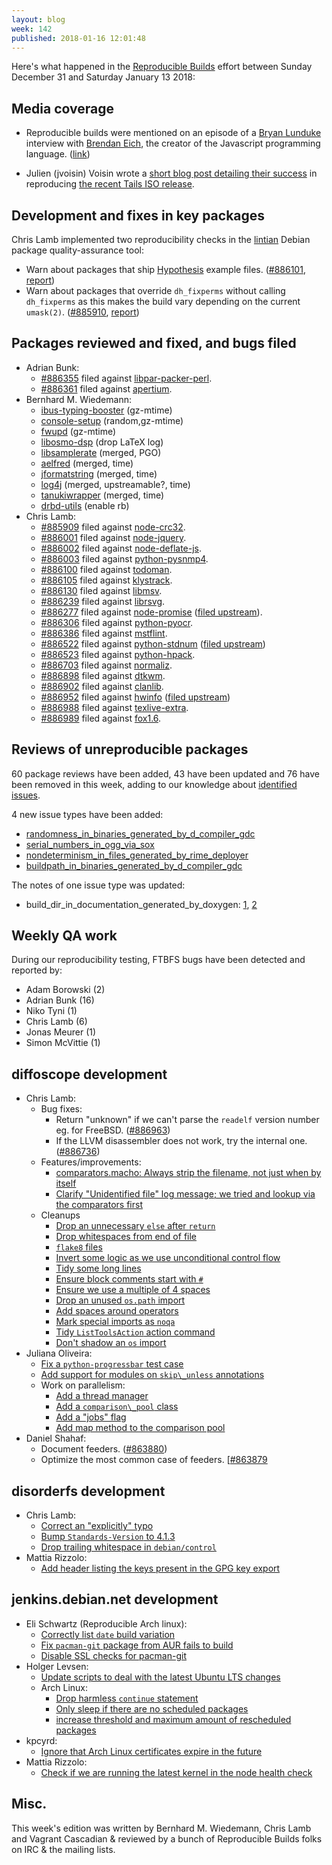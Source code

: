 ```yaml
---
layout: blog
week: 142
published: 2018-01-16 12:01:48
---
```


Here's what happened in the [Reproducible Builds](https://reproducible-builds.org) effort between Sunday December 31 and Saturday January 13 2018:

Media coverage
--------------

* Reproducible builds were mentioned on an episode of a [Bryan Lunduke](http://lunduke.com/) interview with [Brendan Eich](https://brendaneich.com/), the creator of the Javascript programming language. ([link](https://player.fm/series/lunduke-hour/brendan-eich-interview-lunduke-show-special-jan-9th-2018))

* Julien (jvoisin) Voisin wrote a [short blog post detailing their success](https://dustri.org/b/tails-34-reproductible-build.html) in reproducing [the recent Tails ISO release](https://tails.boum.org/news/version_3.4/index.en.html).

Development and fixes in key packages
-------------------------------------

Chris Lamb implemented two reproducibility checks in the [lintian](https://tracker.debian.org/pkg/lintian) Debian package quality-assurance tool:

* Warn about packages that ship [Hypothesis](https://hypothesis.readthedocs.io/en/latest/) example files. ([#886101](https://bugs.debian.org/886101), [report](https://lintian.debian.org/tags/package-contains-python-hypothesis-example.html))
* Warn about packages that override `dh_fixperms` without calling `dh_fixperms` as this makes the build vary depending on the current `umask(2)`. ([#885910](https://bugs.debian.org/885910), [report](https://lintian.debian.org/tags/override_dh_fixperms-does-not-call-dh_fixperms.html))

Packages reviewed and fixed, and bugs filed
-------------------------------------------

* Adrian Bunk:
    * [#886355](https://bugs.debian.org/886355) filed against [libpar-packer-perl](https://tracker.debian.org/pkg/libpar-packer-perl).
    * [#886361](https://bugs.debian.org/886361) filed against [apertium](https://tracker.debian.org/pkg/apertium).
* Bernhard M. Wiedemann:
    * [ibus-typing-booster](https://build.opensuse.org/request/show/561975) (gz-mtime)
    * [console-setup](https://build.opensuse.org/request/show/561791) (random,gz-mtime)
    * [fwupd](https://github.com/hughsie/fwupd/pull/355) (gz-mtime)
    * [libosmo-dsp](https://build.opensuse.org/request/show/562355) (drop LaTeX log)
    * [libsamplerate](https://build.opensuse.org/request/show/562897) (merged, PGO)
    * [aelfred](https://build.opensuse.org/request/show/563167) (merged, time)
    * [jformatstring](https://build.opensuse.org/request/show/563168) (merged, time)
    * [log4j](https://build.opensuse.org/request/show/563323) (merged, upstreamable?, time)
    * [tanukiwrapper](https://build.opensuse.org/request/show/563336) (merged, time)
    * [drbd-utils](https://build.opensuse.org/request/show/563363) (enable rb)
* Chris Lamb:
    * [#885909](https://bugs.debian.org/885909) filed against [node-crc32](https://tracker.debian.org/pkg/node-crc32).
    * [#886001](https://bugs.debian.org/886001) filed against [node-jquery](https://tracker.debian.org/pkg/node-jquery).
    * [#886002](https://bugs.debian.org/886002) filed against [node-deflate-js](https://tracker.debian.org/pkg/node-deflate-js).
    * [#886003](https://bugs.debian.org/886003) filed against [python-pysnmp4](https://tracker.debian.org/pkg/python-pysnmp4).
    * [#886100](https://bugs.debian.org/886100) filed against [todoman](https://tracker.debian.org/pkg/todoman).
    * [#886105](https://bugs.debian.org/886105) filed against [klystrack](https://tracker.debian.org/pkg/klystrack).
    * [#886130](https://bugs.debian.org/886130) filed against [libmsv](https://tracker.debian.org/pkg/libmsv).
    * [#886239](https://bugs.debian.org/886239) filed against [librsvg](https://tracker.debian.org/pkg/librsvg).
    * [#886277](https://bugs.debian.org/886277) filed against [node-promise](https://tracker.debian.org/pkg/node-promise) ([filed upstream](https://github.com/then/promise/pull/146)).
    * [#886306](https://bugs.debian.org/886306) filed against [python-pyocr](https://tracker.debian.org/pkg/python-pyocr).
    * [#886386](https://bugs.debian.org/886386) filed against [mstflint](https://tracker.debian.org/pkg/mstflint).
    * [#886522](https://bugs.debian.org/886522) filed against [python-stdnum](https://tracker.debian.org/pkg/python-stdnum) ([filed upstream](https://github.com/arthurdejong/python-stdnum/pull/61))
    * [#886523](https://bugs.debian.org/886523) filed against [python-hpack](https://tracker.debian.org/pkg/python-hpack).
    * [#886703](https://bugs.debian.org/886703) filed against [normaliz](https://tracker.debian.org/pkg/normaliz).
    * [#886898](https://bugs.debian.org/886898) filed against [dtkwm](https://tracker.debian.org/pkg/dtkwm).
    * [#886902](https://bugs.debian.org/886902) filed against [clanlib](https://tracker.debian.org/pkg/clanlib).
    * [#886952](https://bugs.debian.org/886952) filed against [hwinfo](https://tracker.debian.org/pkg/hwinfo) ([filed upstream](https://github.com/openSUSE/hwinfo/pull/55))
    * [#886988](https://bugs.debian.org/886988) filed against [texlive-extra](https://tracker.debian.org/pkg/texlive-extra).
    * [#886989](https://bugs.debian.org/886989) filed against [fox1.6](https://tracker.debian.org/pkg/fox1.6).
    

Reviews of unreproducible packages
----------------------------------

60 package reviews have been added, 43 have been updated and 76 have been removed in this week,
adding to our knowledge about [identified issues](https://tests.reproducible-builds.org/debian/index_issues.html).

4 new issue types have been added:

* [randomness\_in\_binaries\_generated\_by\_d\_compiler\_gdc](https://anonscm.debian.org/git/reproducible/notes.git/commit/?id=76fe4646)
* [serial\_numbers\_in\_ogg\_via\_sox](https://anonscm.debian.org/git/reproducible/notes.git/commit/?id=132b01c7)
* [nondeterminism\_in\_files\_generated\_by\_rime\_deployer](https://anonscm.debian.org/git/reproducible/notes.git/commit/?id=6fa0f385)
* [buildpath\_in\_binaries\_generated\_by\_d\_compiler\_gdc](https://anonscm.debian.org/git/reproducible/notes.git/commit/?id=17d52477)

The notes of one issue type was updated:

* build\_dir\_in\_documentation\_generated\_by\_doxygen: [1](https://anonscm.debian.org/git/reproducible/notes.git/commit/?id=aacc8480), [2](https://anonscm.debian.org/git/reproducible/notes.git/commit/?id=862f8119)

Weekly QA work
--------------

During our reproducibility testing, FTBFS bugs have been detected and reported by:

 - Adam Borowski (2)
 - Adrian Bunk (16)
 - Niko Tyni (1)
 - Chris Lamb (6)
 - Jonas Meurer (1)
 - Simon McVittie (1)


diffoscope development
----------------------

- Chris Lamb:
    - Bug fixes:
        - Return "unknown" if we can't parse the `readelf` version number eg. for FreeBSD. ([#886963](https://bugs.debian.org/886963))
        - If the LLVM disassembler does not work, try the internal one. ([#886736](https://bugs.debian.org/886736))
    - Features/improvements:
        - [comparators.macho: Always strip the filename, not just when by itself](https://anonscm.debian.org/git/reproducible/diffoscope.git/commit/?id=35a2ce9)
        - [Clarify "Unidentified file" log message; we tried and lookup via the comparators first](https://anonscm.debian.org/git/reproducible/diffoscope.git/commit/?id=40dca4b)
    - Cleanups
        - [Drop an unnecessary `else` after `return`](https://anonscm.debian.org/git/reproducible/diffoscope.git/commit/?id=b5ba6a9)
        - [Drop whitespaces from end of file](https://anonscm.debian.org/git/reproducible/diffoscope.git/commit/?id=c32d58e)
        - [`flake8` files](https://anonscm.debian.org/git/reproducible/diffoscope.git/commit/?id=14317f5)
        - [Invert some logic as we use unconditional control flow](https://anonscm.debian.org/git/reproducible/diffoscope.git/commit/?id=720305c)
        - [Tidy some long lines](https://anonscm.debian.org/git/reproducible/diffoscope.git/commit/?id=1ad4055)
        - [Ensure block comments start with `#`](https://anonscm.debian.org/git/reproducible/diffoscope.git/commit/?id=41075d7)
        - [Ensure we use a multiple of 4 spaces](https://anonscm.debian.org/git/reproducible/diffoscope.git/commit/?id=066b09f)
        - [Drop an unused `os.path` import](https://anonscm.debian.org/git/reproducible/diffoscope.git/commit/?id=2fa37b1)
        - [Add spaces around operators](https://anonscm.debian.org/git/reproducible/diffoscope.git/commit/?id=26ec6a1)
        - [Mark special imports as `noqa`](https://anonscm.debian.org/git/reproducible/diffoscope.git/commit/?id=990f473)
        - [Tidy `ListToolsAction` action command](https://anonscm.debian.org/git/reproducible/diffoscope.git/commit/?id=ae117fe)
        - [Don't shadow an `os` import](https://anonscm.debian.org/git/reproducible/diffoscope.git/commit/?id=e51e801)
- Juliana Oliveira:
    - [Fix a `python-progressbar` test case](https://anonscm.debian.org/git/reproducible/diffoscope.git/commit/?id=e7a02fc)
    - [Add support for modules on `skip\_unless` annotations](https://anonscm.debian.org/git/reproducible/diffoscope.git/commit/?id=dd739d5)
    - Work on parallelism:
        - [Add a thread manager](https://anonscm.debian.org/git/reproducible/diffoscope.git/commit/?id=644d3c1)
        - [Add a `comparison\_pool` class](https://anonscm.debian.org/git/reproducible/diffoscope.git/commit/?id=b9c0841)
        - [Add a "jobs" flag](https://anonscm.debian.org/git/reproducible/diffoscope.git/commit/?id=e922da6)
        - [Add map method to the comparison pool](https://anonscm.debian.org/git/reproducible/diffoscope.git/commit/?id=4929388)
- Daniel Shahaf:
    - Document feeders. ([#863880](https://bugs.debian.org/863880))
    - Optimize the most common case of feeders. [[#863879](https://bugs.debian.org/863879)

disorderfs development
----------------------

- Chris Lamb:
    - [Correct an "explicitly" typo](https://anonscm.debian.org/git/reproducible/disorderfs.git/commit/?id=9d6ee69)
    - [Bump `Standards-Version` to 4.1.3](https://anonscm.debian.org/git/reproducible/disorderfs.git/commit/?id=df49816)
    - [Drop trailing whitespace in `debian/control`](https://anonscm.debian.org/git/reproducible/disorderfs.git/commit/?id=6a77883)
- Mattia Rizzolo:
    - [Add header listing the keys present in the GPG key export](https://anonscm.debian.org/git/reproducible/disorderfs.git/commit/?id=7bcb4f4)
    

jenkins.debian.net development
------------------------------

- Eli Schwartz (Reproducible Arch linux):
    - [Correctly list `date` build variation](https://anonscm.debian.org/git/qa/jenkins.debian.net.git/commit/?id=ef0321ca)
    - [Fix `pacman-git` package from AUR fails to build](https://anonscm.debian.org/git/qa/jenkins.debian.net.git/commit/?id=61a4dcaa)
    - [Disable SSL checks for pacman-git](https://anonscm.debian.org/git/qa/jenkins.debian.net.git/commit/?id=fe44d18f)
- Holger Levsen:
    - [Update scripts to deal with the latest Ubuntu LTS changes](https://anonscm.debian.org/git/qa/jenkins.debian.net.git/commit/?id=2f97093a)
    - Arch Linux:
        - [Drop harmless `continue` statement](https://anonscm.debian.org/git/qa/jenkins.debian.net.git/commit/?id=3a5781e2)
        - [Only sleep if there are no scheduled packages](https://anonscm.debian.org/git/qa/jenkins.debian.net.git/commit/?id=44527fab)
        - [increase threshold and maximum amount of rescheduled packages](https://anonscm.debian.org/git/qa/jenkins.debian.net.git/commit/?id=995e81be)
- kpcyrd:
    - [Ignore that Arch Linux certificates expire in the future](https://anonscm.debian.org/git/qa/jenkins.debian.net.git/commit/?id=473cf45b)
- Mattia Rizzolo:
    - [Check if we are running the latest kernel in the node health check](https://anonscm.debian.org/git/qa/jenkins.debian.net.git/commit/?id=17307c4e)


Misc.
-----

This week's edition was written by Bernhard M. Wiedemann, Chris Lamb and Vagrant Cascadian & reviewed by a bunch of Reproducible Builds folks on IRC & the mailing lists.
